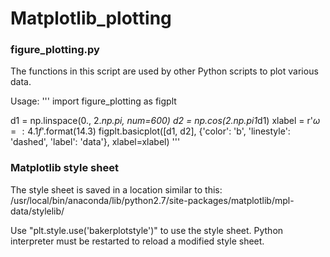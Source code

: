 # Matplotlib_plotting

### figure_plotting.py
The functions in this script are used by other Python scripts to plot various data.

Usage:
'''
import figure_plotting as figplt

d1 = np.linspace(0., 2.*np.pi, num=600)
d2 = np.cos(2.*np.pi*1*d1)
xlabel = r'$\omega={:4.1f}$'.format(14.3)
figplt.basicplot([d1,  d2],
          {'color': 'b', 'linestyle': 'dashed', 'label': 'data'},
          xlabel=xlabel)
'''

### Matplotlib style sheet
The style sheet is saved in a location similar to this: /usr/local/bin/anaconda/lib/python2.7/site-packages/matplotlib/mpl-data/stylelib/

Use "plt.style.use('bakerplotstyle')" to use the style sheet.  Python interpreter must be restarted to reload a modified style sheet.
